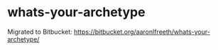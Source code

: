 # whats-your-archetype

Migrated to Bitbucket: https://bitbucket.org/aaronlfreeth/whats-your-archetype/
